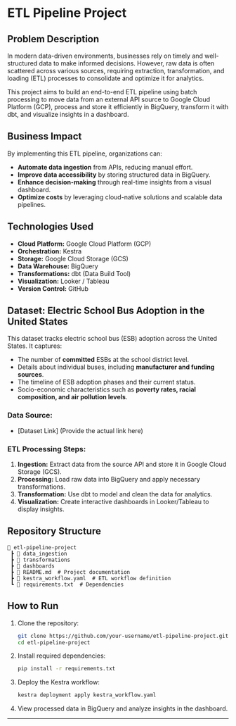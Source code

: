 # ETL Pipeline Project

## Problem Description

In modern data-driven environments, businesses rely on timely and well-structured data to make informed decisions. However, raw data is often scattered across various sources, requiring extraction, transformation, and loading (ETL) processes to consolidate and optimize it for analytics.

This project aims to build an end-to-end ETL pipeline using batch processing to move data from an external API source to Google Cloud Platform (GCP), process and store it efficiently in BigQuery, transform it with dbt, and visualize insights in a dashboard.

## Business Impact

By implementing this ETL pipeline, organizations can:

- **Automate data ingestion** from APIs, reducing manual effort.
- **Improve data accessibility** by storing structured data in BigQuery.
- **Enhance decision-making** through real-time insights from a visual dashboard.
- **Optimize costs** by leveraging cloud-native solutions and scalable data pipelines.

## Technologies Used

- **Cloud Platform:** Google Cloud Platform (GCP)
- **Orchestration:** Kestra
- **Storage:** Google Cloud Storage (GCS)
- **Data Warehouse:** BigQuery
- **Transformations:** dbt (Data Build Tool)
- **Visualization:** Looker / Tableau
- **Version Control:** GitHub

## Dataset: Electric School Bus Adoption in the United States

This dataset tracks electric school bus (ESB) adoption across the United States. It captures:

- The number of **committed** ESBs at the school district level.
- Details about individual buses, including **manufacturer and funding sources**.
- The timeline of ESB adoption phases and their current status.
- Socio-economic characteristics such as **poverty rates, racial composition, and air pollution levels**.

### Data Source:
- [Dataset Link] (Provide the actual link here)

### ETL Processing Steps:
1. **Ingestion:** Extract data from the source API and store it in Google Cloud Storage (GCS).
2. **Processing:** Load raw data into BigQuery and apply necessary transformations.
3. **Transformation:** Use dbt to model and clean the data for analytics.
4. **Visualization:** Create interactive dashboards in Looker/Tableau to display insights.

## Repository Structure

```
📂 etl-pipeline-project
 ┣ 📂 data_ingestion
 ┣ 📂 transformations
 ┣ 📂 dashboards
 ┣ 📜 README.md  # Project documentation
 ┣ 📜 kestra_workflow.yaml  # ETL workflow definition
 ┗ 📜 requirements.txt  # Dependencies
```

## How to Run

1. Clone the repository:
   ```sh
   git clone https://github.com/your-username/etl-pipeline-project.git
   cd etl-pipeline-project
   ```
2. Install required dependencies:
   ```sh
   pip install -r requirements.txt
   ```
3. Deploy the Kestra workflow:
   ```sh
   kestra deployment apply kestra_workflow.yaml
   ```
4. View processed data in BigQuery and analyze insights in the dashboard.

---



